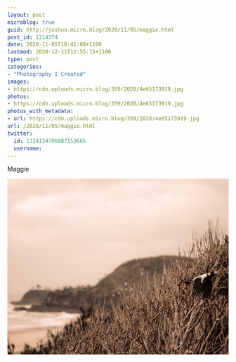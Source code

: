 ```yaml
---
layout: post
microblog: true
guid: http://joshua.micro.blog/2020/11/05/maggie.html
post_id: 1214374
date: 2020-11-05T10:41:00+1100
lastmod: 2020-12-11T12:55:15+1100
type: post
categories:
- "Photography I Created"
images:
- https://cdn.uploads.micro.blog/359/2020/4e65173919.jpg
photos:
- https://cdn.uploads.micro.blog/359/2020/4e65173919.jpg
photos_with_metadata:
- url: https://cdn.uploads.micro.blog/359/2020/4e65173919.jpg
url: /2020/11/05/maggie.html
twitter:
  id: 1324134706087153665
  username: 
---
```

Maggie

<img src="uploads/2020/4e65173919.jpg" width="600" height="400" alt="" />
